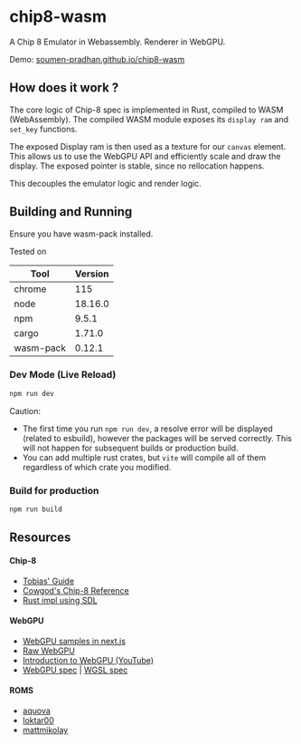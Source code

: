 # chip8-wasm

A Chip 8 Emulator in Webassembly. Renderer in WebGPU.

Demo: [soumen-pradhan.github.io/chip8-wasm](https://soumen-pradhan.github.io/chip8-wasm/)

## How does it work ?

The core logic of Chip-8 spec is implemented in Rust, compiled to WASM (WebAssembly). The compiled WASM module exposes its `display ram` and `set_key` functions.

The exposed Display ram is then used as a texture for our `canvas` element. This allows us to use the WebGPU API and efficiently scale and draw the display. The exposed pointer is stable, since no rellocation happens.

This decouples the emulator logic and render logic.

## Building and Running

Ensure you have wasm-pack installed.

Tested on

| Tool      | Version |
| --------- | ------- |
| chrome    | 115     |
| node      | 18.16.0 |
| npm       | 9.5.1   |
| cargo     | 1.71.0  |
| wasm-pack | 0.12.1  |

### Dev Mode (Live Reload)

```bash
npm run dev
```

Caution:

-   The first time you run `npm run dev`, a resolve error will be displayed (related to esbuild), however the packages will be served correctly. This will not happen for subsequent builds or production build.
-   You can add multiple rust crates, but `vite` will compile all of them regardless of which crate you modified.

### Build for production

```bash
npm run build
```

## Resources

#### Chip-8

-   [Tobias' Guide](https://tobiasvl.github.io/blog/write-a-chip-8-emulator)
-   [Cowgod's Chip-8 Reference](http://devernay.free.fr/hacks/chip8/C8TECH10.HTM)
-   [Rust impl using SDL](https://github.com/starrhorne/chip8-rust)

#### WebGPU

-   [WebGPU samples in next.js](https://webgpu.github.io/webgpu-samples/)
-   [Raw WebGPU](https://alain.xyz/blog/raw-webgpu)
-   [Introduction to WebGPU (YouTube)](https://youtu.be/Hm2_bH_8j3k)
-   [WebGPU spec](https://www.w3.org/TR/webgpu) | [WGSL spec](https://www.w3.org/TR/WGSL)

#### ROMS

-   [aquova](https://github.com/aquova/chip8-book/tree/master/roms)
-   [loktar00](https://github.com/loktar00/chip8/tree/master/roms)
-   [mattmikolay](https://github.com/mattmikolay/chip-8)
